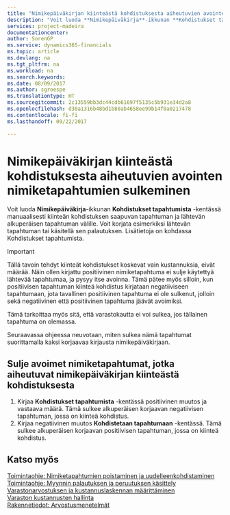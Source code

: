 ```yaml
---
title: "Nimikepäiväkirjan kiinteästä kohdistuksesta aiheutuvien avointen nimiketapahtumien sulkeminen | Microsoft Docs"
description: "Voit luoda **Nimikepäiväkirja**-ikkunan **Kohdistukset tapahtumista** -kentässä manuaalisesti kiinteän kohdistuksen saapuvan tapahtuman ja lähtevän alkuperäisen tapahtuman välille. Voit korjata esimerkiksi lähtevän tapahtuman tai käsitellä sen palautuksen."
services: project-madeira
documentationcenter: 
author: SorenGP
ms.service: dynamics365-financials
ms.topic: article
ms.devlang: na
ms.tgt_pltfrm: na
ms.workload: na
ms.search.keywords: 
ms.date: 08/09/2017
ms.author: sgroespe
ms.translationtype: HT
ms.sourcegitcommit: 2c13559bb3dc44cdb61697f5135c5b931e34d2a8
ms.openlocfilehash: d30a1316b48bd1b80ab4658ee99b14f0a0217478
ms.contentlocale: fi-fi
ms.lasthandoff: 09/22/2017

---
```

# <a name="how-to-close-open-item-ledger-entries-resulting-from-fixed-application-in-the-item-journal"></a>Nimikepäiväkirjan kiinteästä kohdistuksesta aiheutuvien avointen nimiketapahtumien sulkeminen
Voit luoda **Nimikepäiväkirja**-ikkunan **Kohdistukset tapahtumista** -kentässä manuaalisesti kiinteän kohdistuksen saapuvan tapahtuman ja lähtevän alkuperäisen tapahtuman välille. Voit korjata esimerkiksi lähtevän tapahtuman tai käsitellä sen palautuksen. Lisätietoja on kohdassa Kohdistukset tapahtumista.  

> [!IMPORTANT]  
>  Tällä tavoin tehdyt kiinteät kohdistukset koskevat vain kustannuksia, eivät määrää. Näin ollen kirjattu positiivinen nimiketapahtuma ei sulje käytettyä lähtevää tapahtumaa, ja pysyy itse avoinna. Tämä pätee myös silloin, kun positiivisen tapahtuman kiinteä kohdistus kirjataan negatiiviseen tapahtumaan, jota tavallinen positiivinen tapahtuma ei ole sulkenut, jolloin sekä negatiivinen että positiivinen tapahtuma jäävät avoimiksi.  
>   
>  Tämä tarkoittaa myös sitä, että varastokautta ei voi sulkea, jos tällainen tapahtuma on olemassa.  

Seuraavassa ohjeessa neuvotaan, miten sulkea nämä tapahtumat suorittamalla kaksi korjaavaa kirjausta nimikepäiväkirjaan.  

## <a name="to-close-open-item-ledger-entries-that-result-from-a-fixed-application-in-the-item-journal"></a>Sulje avoimet nimiketapahtumat, jotka aiheutuvat nimikepäiväkirjan kiinteästä kohdistuksesta  

1.  Kirjaa **Kohdistukset tapahtumista** -kentässä positiivinen muutos ja vastaava määrä. Tämä sulkee alkuperäisen korjaavan negatiivisen tapahtuman, jossa on kiinteä kohdistus.  
2.  Kirjaa negatiivinen muutos **Kohdistetaan tapahtumaan** -kentässä. Tämä sulkee alkuperäisen korjaavan positiivisen tapahtuman, jossa on kiinteä kohdistus.  

## <a name="see-also"></a>Katso myös  
[ Toimintaohje: Nimiketapahtumien poistaminen ja uudelleenkohdistaminen](finance-how-to-remove-and-reapply-item-entries.md)  
 [Toimintaohje: Myynnin palautuksen ja peruutuksen käsittely](sales-how-process-sales-returns-cancellations.md)   
 [Varastonarvostuksen ja kustannuslaskennan määrittäminen](finance-set-up-inventory-valuation-and-costing.md)   
 [Varaston kustannusten hallinta](finance-manage-inventory-costs.md)   
 [Rakennetiedot: Arvostusmenetelmät](design-details-costing-methods.md)

